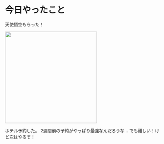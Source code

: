 # 今日やったこと
天使悟空もらった！

 <img src="https://github.com/user-attachments/assets/d91a42e2-4d0f-49d5-8bd2-8ba90140c1af" width="300">

 ホテル予約した。
 2週間前の予約がやっぱり最強なんだろうな...
 でも難しい！けど次はやるぞ！
